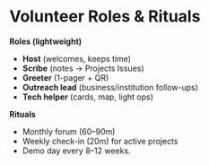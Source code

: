 # Volunteer Roles & Rituals

**Roles (lightweight)**
- **Host** (welcomes, keeps time)
- **Scribe** (notes → Projects Issues)
- **Greeter** (1-pager + QR)
- **Outreach lead** (business/institution follow-ups)
- **Tech helper** (cards, map, light ops)

**Rituals**
- Monthly forum (60–90m)
- Weekly check-in (20m) for active projects
- Demo day every 8–12 weeks.
